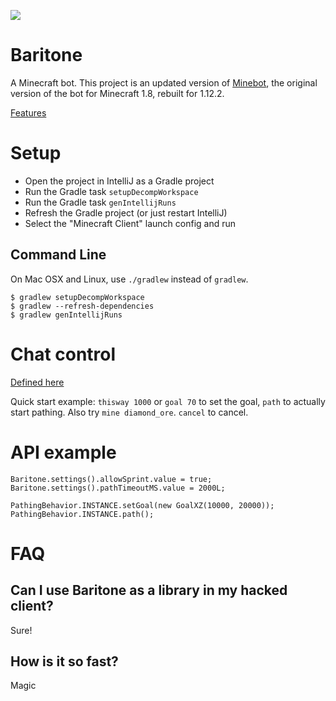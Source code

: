 ![](https://travis-ci.com/cabaletta/baritone.svg?branch=master)

# Baritone
A Minecraft bot. This project is an updated version of [Minebot](https://github.com/leijurv/MineBot/),
the original version of the bot for Minecraft 1.8, rebuilt for 1.12.2.

<a href="https://github.com/cabaletta/baritone/blob/master/FEATURES.md">Features</a>

# Setup
- Open the project in IntelliJ as a Gradle project
- Run the Gradle task `setupDecompWorkspace`
- Run the Gradle task `genIntellijRuns`
- Refresh the Gradle project (or just restart IntelliJ)
- Select the "Minecraft Client" launch config and run

## Command Line
On Mac OSX and Linux, use `./gradlew` instead of `gradlew`.
```
$ gradlew setupDecompWorkspace
$ gradlew --refresh-dependencies
$ gradlew genIntellijRuns
```

# Chat control
<a href="https://github.com/cabaletta/baritone/blob/master/src/main/java/baritone/utils/ExampleBaritoneControl.java">Defined here</a>

Quick start example: `thisway 1000` or `goal 70` to set the goal, `path` to actually start pathing. Also try `mine diamond_ore`. `cancel` to cancel.

# API example

```
Baritone.settings().allowSprint.value = true;
Baritone.settings().pathTimeoutMS.value = 2000L;

PathingBehavior.INSTANCE.setGoal(new GoalXZ(10000, 20000));
PathingBehavior.INSTANCE.path();
```

# FAQ

## Can I use Baritone as a library in my hacked client?

Sure!

## How is it so fast?

Magic
